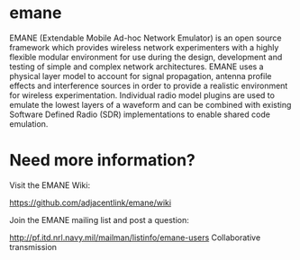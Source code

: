 emane
==

EMANE (Extendable Mobile Ad-hoc Network Emulator) is an open source framework 
which provides wireless network experimenters with a highly flexible modular 
environment for use during the design, development and testing of simple and 
complex network architectures. EMANE uses a physical layer model to account for 
signal propagation, antenna profile effects and interference sources in order 
to provide a realistic environment for wireless experimentation. Individual 
radio model plugins are used to emulate the lowest layers of a waveform and can 
be combined with existing Software Defined Radio (SDR) implementations to 
enable shared code emulation.


Need more information?
==
Visit the EMANE Wiki:

 https://github.com/adjacentlink/emane/wiki

Join the EMANE mailing list and post a question:

 http://pf.itd.nrl.navy.mil/mailman/listinfo/emane-users
Collaborative transmission